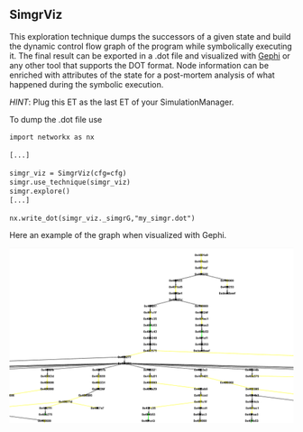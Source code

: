 
## SimgrViz

This exploration technique dumps the successors of a given state and build the dynamic control flow graph of the program while 
symbolically executing it. 
The final result can be exported in a .dot file and visualized with [Gephi](https://gephi.org/) or any other tool that supports the DOT format.
Node information can be enriched with attributes of the state for a post-mortem analysis of what happened during the symbolic execution.

*HINT*: Plug this ET as the last ET of your SimulationManager.

To dump the .dot file use

```
import networkx as nx

[...]

simgr_viz = SimgrViz(cfg=cfg)
simgr.use_technique(simgr_viz)
simgr.explore()
[...]

nx.write_dot(simgr_viz._simgrG,"my_simgr.dot")

```

Here an example of the graph when visualized with Gephi.

![Example of visualization in Gephi](./screenshot_1.PNG)
